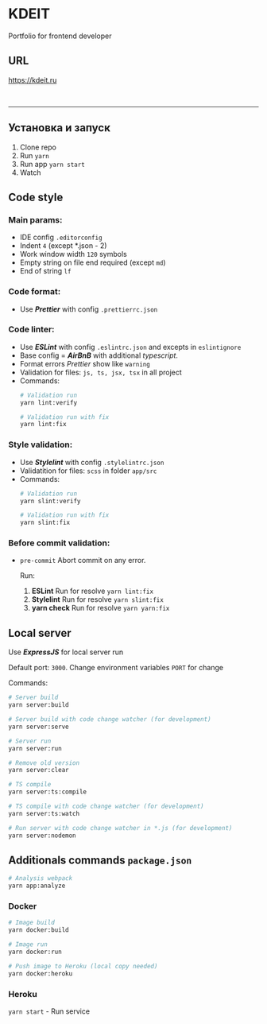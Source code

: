 # KDEIT

Portfolio for frontend developer

## URL
 https://kdeit.ru

<br/>

---

## Установка и запуск
1. Clone repo
2. Run `yarn`
3. Run app `yarn start`
4. Watch

## Code style

### Main params:
-   IDE config `.editorconfig`
-   Indent `4` (except *.json - 2)
-   Work window width `120` symbols
-   Empty string on file end required (except `md`)
-   End of string `lf`

### Code format:
-   Use __*Prettier*__ with config `.prettierrc.json`

### Code linter:
-   Use __*ESLint*__ with config `.eslintrc.json` and excepts in `eslintignore`
-   Base config =  __*AirBnB*__ with additional *typescript*.
-   Format errors *Prettier* show like `warning`
-   Validation for files: `js, ts, jsx, tsx` in all project
-   Commands:
    ```bash
    # Validation run
    yarn lint:verify

    # Validation run with fix
    yarn lint:fix
    ```
### Style validation:
-   Use __*Stylelint*__ with config `.stylelintrc.json`
-   Validatition for files: `scss` in folder `app/src`
-   Commands:
    ```bash
    # Validation run
    yarn slint:verify

    # Validation run with fix
    yarn slint:fix
    ```

### Before commit validation:
-   `pre-commit` Abort commit on any error.

    Run:
    1. __ESLint__
    Run for resolve `yarn lint:fix`
    2. __Stylelint__
    Run for resolve `yarn slint:fix`
    3. __yarn check__
    Run for resolve `yarn yarn:fix`


## Local server
Use __*ExpressJS*__ for local server run

Default port: `3000`.
Change environment variables  `PORT` for change

Commands:
```bash
# Server build
yarn server:build

# Server build with code change watcher (for development)
yarn server:serve

# Server run
yarn server:run

# Remove old version
yarn server:clear

# TS compile
yarn server:ts:compile

# TS compile with code change watcher (for development)
yarn server:ts:watch

# Run server with code change watcher in *.js (for development)
yarn server:nodemon
```

## Additionals commands `package.json`
```bash
# Analysis webpack
yarn app:analyze
```

### Docker
```bash
# Image build
yarn docker:build

# Image run
yarn docker:run

# Push image to Heroku (local copy needed)
yarn docker:heroku
```

### Heroku
`yarn start` - Run service

